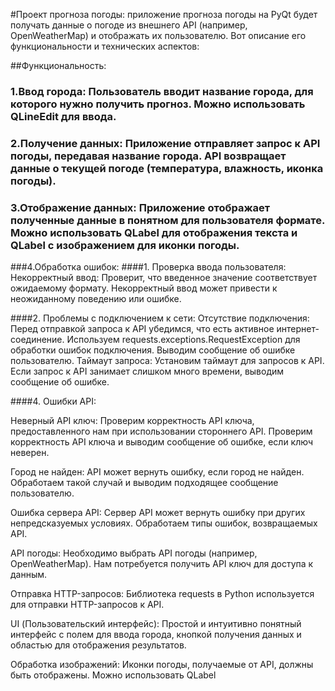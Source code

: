 #Проект прогноза погоды:
приложение прогноза погоды на PyQt будет получать данные о погоде из внешнего API (например, OpenWeatherMap) и отображать их пользователю. Вот описание его функциональности и технических аспектов:

##Функциональность:

### 1.Ввод города: Пользователь вводит название города, для которого нужно получить прогноз. Можно использовать QLineEdit для ввода.

### 2.Получение данных: Приложение отправляет запрос к API погоды, передавая название города. API возвращает данные о текущей погоде (температура, влажность, иконка погоды).

### 3.Отображение данных: Приложение отображает полученные данные в понятном для пользователя формате. Можно использовать QLabel для отображения текста и QLabel с изображением для иконки погоды.

###4.Обработка ошибок: 
####1. Проверка ввода пользователя:
Некорректный ввод: Проверит, что введенное значение соответствует ожидаемому формату. Некорректный ввод может привести к неожиданному поведению или ошибке.

####2. Проблемы с подключением к сети:
Отсутствие подключения: Перед отправкой запроса к API убедимся, что есть активное интернет-соединение. Используем requests.exceptions.RequestException для обработки ошибок подключения. Выводим сообщение об ошибке пользователю.
Таймаут запроса: Установим таймаут для запросов к API. Если запрос к API занимает слишком много времени, выводим сообщение об ошибке.

####4. Ошибки API:

Неверный API ключ: Проверим корректность API ключа, предоставленного нам при использовании стороннего API. Проверим корректность API ключа и выводим сообщение об ошибке, если ключ неверен.

Город не найден: API может вернуть ошибку, если город не найден. Обработаем такой случай и выводим подходящее сообщение пользователю.

Ошибка сервера API: Сервер API может вернуть ошибку при других непредсказуемых условиях. Обработаем типы ошибок, возвращаемых API.

API погоды: Необходимо выбрать API погоды (например, OpenWeatherMap). Нам потребуется получить API ключ для доступа к данным.

Отправка HTTP-запросов: Библиотека requests в Python используется для отправки HTTP-запросов к API.

UI (Пользовательский интерфейс): Простой и интуитивно понятный интерфейс с полем для ввода города, кнопкой получения данных и областью для отображения результатов.

Обработка изображений: Иконки погоды, получаемые от API, должны быть отображены. Можно использовать QLabel
